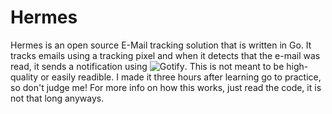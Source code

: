 # Hermes

Hermes is an open source E-Mail tracking solution that is written in Go. It tracks emails using a tracking pixel and when it detects that the e-mail was read, it sends a notification using ![Gotify](https://github.com/gotify/server). This is not meant to be high-quality or easily readible. I made it three hours after learning go to practice, so don't judge me! For more info on how this works, just read the code, it is not that long anyways. 
